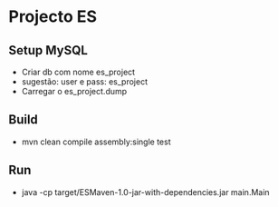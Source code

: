 # Projecto ES

## Setup MySQL
* Criar db com nome es_project
* sugestão: user e pass: es_project
* Carregar o es_project.dump

## Build
* mvn clean compile assembly:single test

## Run
* java -cp target/ESMaven-1.0-jar-with-dependencies.jar main.Main

